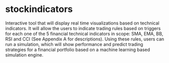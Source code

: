 # stockindicators
Interactive tool that will display real time visualizations based on technical indicators. It will allow the users to indicate trading rules based on triggers for each one of the 5 financial technical indicators in scope: SMA, EMA, BB, RSI and CCI (See Appendix A for descriptions). Using these rules, users can run a simulation, which will show performance and predict trading strategies for a financial portfolio based on a machine learning based simulation engine.



